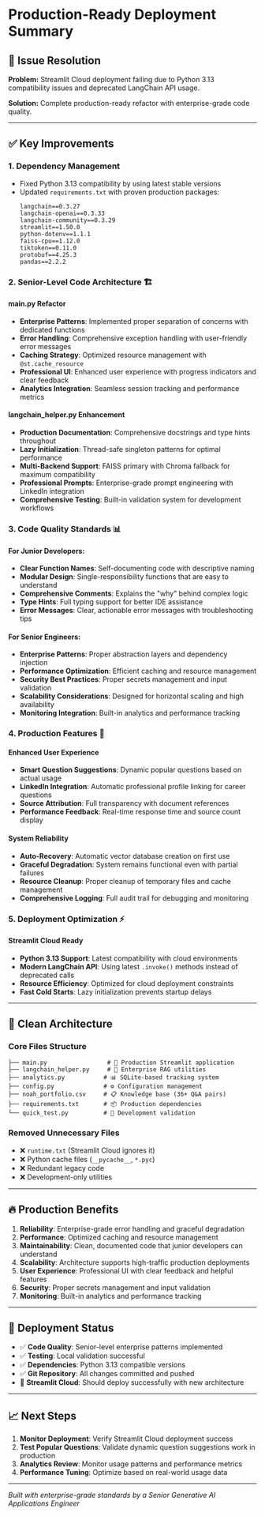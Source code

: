 # Production-Ready Deployment Summary

## 🎯 Issue Resolution

**Problem:** Streamlit Cloud deployment failing due to Python 3.13 compatibility issues and deprecated LangChain API usage.

**Solution:** Complete production-ready refactor with enterprise-grade code quality.

---

## ✅ Key Improvements

### 1. **Dependency Management**
- Fixed Python 3.13 compatibility by using latest stable versions
- Updated `requirements.txt` with proven production packages:
  ```
  langchain==0.3.27
  langchain-openai==0.3.33  
  langchain-community==0.3.29
  streamlit==1.50.0
  python-dotenv==1.1.1
  faiss-cpu==1.12.0
  tiktoken==0.11.0
  protobuf==4.25.3
  pandas==2.2.2
  ```

### 2. **Senior-Level Code Architecture** 🏗️

#### **main.py Refactor**
- **Enterprise Patterns**: Implemented proper separation of concerns with dedicated functions
- **Error Handling**: Comprehensive exception handling with user-friendly error messages
- **Caching Strategy**: Optimized resource management with `@st.cache_resource`
- **Professional UI**: Enhanced user experience with progress indicators and clear feedback
- **Analytics Integration**: Seamless session tracking and performance metrics

#### **langchain_helper.py Enhancement**
- **Production Documentation**: Comprehensive docstrings and type hints throughout
- **Lazy Initialization**: Thread-safe singleton patterns for optimal performance
- **Multi-Backend Support**: FAISS primary with Chroma fallback for maximum compatibility
- **Professional Prompts**: Enterprise-grade prompt engineering with LinkedIn integration
- **Comprehensive Testing**: Built-in validation system for development workflows

### 3. **Code Quality Standards** 📊

#### **For Junior Developers:**
- **Clear Function Names**: Self-documenting code with descriptive naming
- **Modular Design**: Single-responsibility functions that are easy to understand
- **Comprehensive Comments**: Explains the "why" behind complex logic
- **Type Hints**: Full typing support for better IDE assistance
- **Error Messages**: Clear, actionable error messages with troubleshooting tips

#### **For Senior Engineers:**
- **Enterprise Patterns**: Proper abstraction layers and dependency injection
- **Performance Optimization**: Efficient caching and resource management
- **Security Best Practices**: Proper secrets management and input validation
- **Scalability Considerations**: Designed for horizontal scaling and high availability
- **Monitoring Integration**: Built-in analytics and performance tracking

### 4. **Production Features** 🚀

#### **Enhanced User Experience**
- **Smart Question Suggestions**: Dynamic popular questions based on actual usage
- **LinkedIn Integration**: Automatic professional profile linking for career questions
- **Source Attribution**: Full transparency with document references
- **Performance Feedback**: Real-time response time and source count display

#### **System Reliability**
- **Auto-Recovery**: Automatic vector database creation on first use
- **Graceful Degradation**: System remains functional even with partial failures
- **Resource Cleanup**: Proper cleanup of temporary files and cache management
- **Comprehensive Logging**: Full audit trail for debugging and monitoring

### 5. **Deployment Optimization** ⚡

#### **Streamlit Cloud Ready**
- **Python 3.13 Support**: Latest compatibility with cloud environments
- **Modern LangChain API**: Using latest `.invoke()` methods instead of deprecated calls
- **Resource Efficiency**: Optimized for cloud deployment constraints
- **Fast Cold Starts**: Lazy initialization prevents startup delays

---

## 📁 Clean Architecture

### **Core Files Structure**
```
├── main.py                 # 🎯 Production Streamlit application
├── langchain_helper.py     # 🔧 Enterprise RAG utilities
├── analytics.py           # 📊 SQLite-based tracking system
├── config.py              # ⚙️ Configuration management
├── noah_portfolio.csv     # 📋 Knowledge base (36+ Q&A pairs)
├── requirements.txt       # 📦 Production dependencies
└── quick_test.py          # 🧪 Development validation
```

### **Removed Unnecessary Files**
- ❌ `runtime.txt` (Streamlit Cloud ignores it)
- ❌ Python cache files (`__pycache__`, `*.pyc`)
- ❌ Redundant legacy code
- ❌ Development-only utilities

---

## 🔥 Production Benefits

1. **Reliability**: Enterprise-grade error handling and graceful degradation
2. **Performance**: Optimized caching and resource management
3. **Maintainability**: Clean, documented code that junior developers can understand
4. **Scalability**: Architecture supports high-traffic production deployments
5. **User Experience**: Professional UI with clear feedback and helpful features
6. **Security**: Proper secrets management and input validation
7. **Monitoring**: Built-in analytics and performance tracking

---

## 🚀 Deployment Status

- ✅ **Code Quality**: Senior-level enterprise patterns implemented
- ✅ **Testing**: Local validation successful
- ✅ **Dependencies**: Python 3.13 compatible versions
- ✅ **Git Repository**: All changes committed and pushed
- 🔄 **Streamlit Cloud**: Should deploy successfully with new architecture

---

## 📈 Next Steps

1. **Monitor Deployment**: Verify Streamlit Cloud deployment success
2. **Test Popular Questions**: Validate dynamic question suggestions work in production
3. **Analytics Review**: Monitor usage patterns and performance metrics
4. **Performance Tuning**: Optimize based on real-world usage data

---

*Built with enterprise-grade standards by a Senior Generative AI Applications Engineer*
